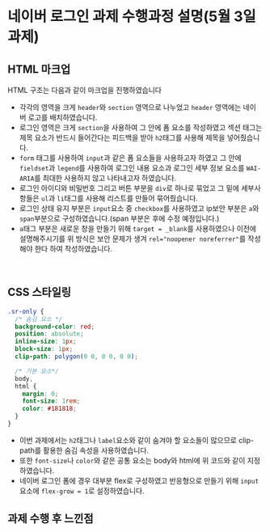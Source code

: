 # 네이버 로그인 과제 수행과정 설명(5월 3일 과제)

## HTML 마크업

HTML 구조는 다음과 같이 마크업을 진행하였습니다<br>

- 각각의 영역을 크게 `header`와 `section` 영역으로 나누었고 `header` 영역에는 네이버 로고를 배치하였습니다.
- 로그인 영역은 크게 `section`을 사용하여 그 안에 폼 요소를 작성하였고 섹션 태그는 제목 요소가 반드시 들어간다는 피드백을 받아 `h2`태그를 사용해 제목을 넣어줬습니다.
- `form` 태그를 사용하여 `input`과 같은 폼 요소들을 사용하고자 하였고 그 안에 `fieldset`과 `legend`를 사용하여 로그인 내용 요소과 로그인 세부 정보 요소를 `WAI-ARIA`를 최대한 사용하지 않고 나타내고자 하였습니다.
- 로그인 아이디와 비밀번호 그리고 버튼 부분을 `div`로 하나로 묶었고 그 밑에 세부사항들은 `ul`과 `li`태그를 사용해 리스트를 만들어 묶어줬습니다.
- 로그인 상태 유지 부분은 `input`요소 중 `checkbox`를 사용하였고 ip보안 부분은 `a`와 `span`부분으로 구성하였습니다.(span 부분은 후에 수정 예정입니다.)
- `a`태그 부분은 새로운 창을 만들기 위해 `target = _blank`를 사용하였으나 이전에 설명해주시기를 위 방식은 보안 문제가 생겨 `rel="noopener noreferrer"`를 작성해야 한다 하여 작성하였습니다.

<br>

## CSS 스타일링

```css
.sr-only {
  /* 숨김 요소 */
  background-color: red;
  position: absolute;
  inline-size: 1px;
  block-size: 1px;
  clip-path: polygon(0 0, 0 0, 0 0);

  /* 기본 요소*/
  body,
  html {
    margin: 0;
    font-size: 1rem;
    color: #181818;
  }
}
```

- 이번 과제에서는 `h2`태그나 `label`요소와 같이 숨겨야 할 요소들이 많으므로 clip-path를 활용한 숨김 속성을 사용하였습니다.
- 또한 `font-size`나 `color`와 같은 공통 요소는 body와 html에 위 코드와 같이 지정하였습니다.
- 네이버 로그인 폼에 경우 대부분 flex로 구성하였고 반응형으로 만들기 위해 `input`요소에 `flex-grow = 1`로 설정하였습니다.

## 과제 수행 후 느낀점
